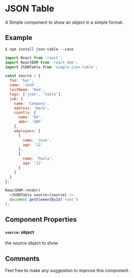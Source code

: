 # JSON Table
A Simple component to show an object in a simple format.
## Example

```shell 
$ npm install json-table --save
```

```javascript
import React from 'react';
import ReactDOM from 'react-dom';
import JSONTable from 'simple-json-table'; 

const source = {
  foo: 'bar',
  name: 'Jonh',
  lastName: 'Doe',
  tags: ['json', 'table'],
  job: {
    name: 'Company',
    address: 'Here',
    country: {
      name: 'DX',
      abbr: 'dDF'
    },
    employees: [
      {
        name: 'Jose',
        age: '12'
      },
      {
        name: 'Paula',
        age: '12'
      }
    ]
  }
};

ReactDOM.render(
  <JSONTable source={source} />,
  document.getElementById('root')
);

```

## Component Properties

#### `source`: object
the source object to show


## Comments
Feel free to make any suggestion to improve this component.

